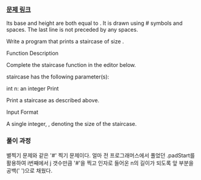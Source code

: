 ### [문제 링크](https://www.hackerrank.com/challenges/staircase/problem?isFullScreen=true&h_r=next-challenge&h_v=zen&h_r=next-challenge&h_v=zen)

Its base and height are both equal to . It is drawn using # symbols and spaces. The last line is not preceded by any spaces.

Write a program that prints a staircase of size .

Function Description

Complete the staircase function in the editor below.

staircase has the following parameter(s):

int n: an integer
Print

Print a staircase as described above.

Input Format

A single integer, , denoting the size of the staircase.

### 풀이 과정

별찍기 문제와 같은 '#' 찍기 문제이다.
얼마 전 프로그래머스에서 풀었던 .padStart를 활용하여
i번째에서 j 갯수만큼 '#'을 찍고
인자로 들어온 n의 길이가 되도록 앞 부분을 공백(' ')으로 채웠다.
